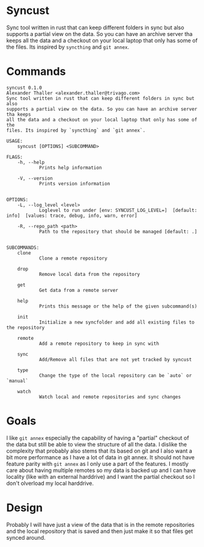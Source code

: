 # Syncust

Sync tool written in rust that can keep different folders in sync but also
supports a partial view on the data. So you can have an archive server tha keeps
all the data and a checkout on your local laptop that only has some of the
files. Its inspired by `syncthing` and `git annex`.

# Commands

```
syncust 0.1.0
Alexander Thaller <alexander.thaller@trivago.com>
Sync tool written in rust that can keep different folders in sync but also
supports a partial view on the data. So you can have an archive server tha keeps
all the data and a checkout on your local laptop that only has some of the
files. Its inspired by `syncthing` and `git annex`.

USAGE:
    syncust [OPTIONS] <SUBCOMMAND>

FLAGS:
    -h, --help
            Prints help information

    -V, --version
            Prints version information


OPTIONS:
    -L, --log_level <level>
            Loglevel to run under [env: SYNCUST_LOG_LEVEL=]  [default: info]  [values: trace, debug, info, warn, error]

    -R, --repo_path <path>
            Path to the repository that should be managed [default: .]


SUBCOMMANDS:
    clone
            Clone a remote repository

    drop
            Remove local data from the repository

    get
            Get data from a remote server

    help
            Prints this message or the help of the given subcommand(s)

    init
            Initialize a new syncfolder and add all existing files to the repository

    remote
            Add a remote repository to keep in sync with

    sync
            Add/Remove all files that are not yet tracked by syncust

    type
            Change the type of the local repository can be `auto` or `manual`

    watch
            Watch local and remote repositories and sync changes

```

# Goals

I like `git annex` especially the capability of having a "partial" checkout of
the data but still be able to view the structure of all the data. I dislike the
complexity that probably also stems that its based on git and I also want a bit
more performance as I have a lot of data in git annex. It should not have
feature parity with `git annex` as I only use a part of the features. I mostly
care about having multiple remotes so my data is backed up and I can have
locality (like with an external harddrive) and I want the partial checkout so I
don't olverload my local harddrive.

# Design

Probably I will have just a view of the data that is in the remote repositories
and the local repository that is saved and then just make it so that files get
synced around.
